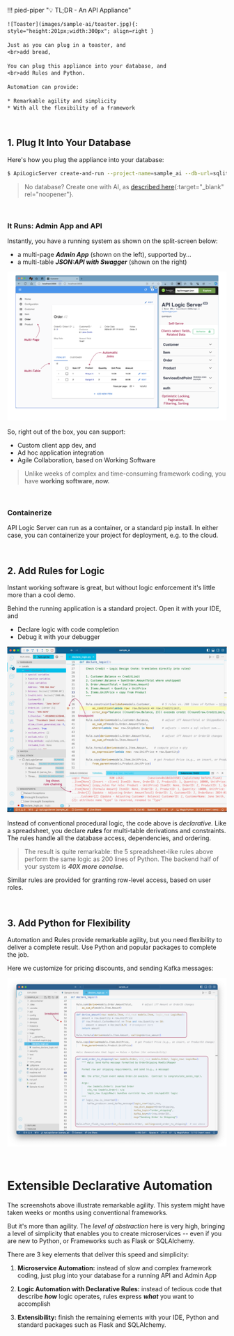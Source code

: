 !!! pied-piper ":bulb: TL;DR - An API Appliance"

    ![Toaster](images/sample-ai/toaster.jpg){: style="height:201px;width:300px"; align=right }
    
    Just as you can plug in a toaster, and 
    <br>add bread,

    You can plug this appliance into your database, and 
    <br>add Rules and Python.

    Automation can provide:

    * Remarkable agility and simplicity
    * With all the flexibility of a framework

&nbsp;

## 1. Plug It Into Your Database

Here's how you plug the appliance into your database:

```bash
$ ApiLogicServer create-and-run --project-name=sample_ai --db-url=sqlite:///sample_ai.sqlite
```

> No database?  Create one with AI, as [described here](https://dzone.com/articles/ai-and-rules-for-agile-microserves){:target="_blank" rel="noopener"}.

&nbsp;

### It Runs: Admin App and API

Instantly, you have a running system as shown on the split-screen below: 

* a multi-page ***Admin App*** (shown on the left), supported by...
* a multi-table ***JSON:API with Swagger*** (shown on the right)

![Runs](images/sample-ai/Microservice-Automation.png)

So, right out of the box, you can support:

* Custom client app dev, and 
* Ad hoc application integration
* Agile Collaboration, based on Working Software

> Unlike weeks of complex and time-consuming framework coding, you have **working software, *now.***

&nbsp;

### Containerize

API Logic Server can run as a container, or a standard pip install.  In either case, you can containerize your project for deployment, e.g. to the cloud.


&nbsp;

## 2. Add Rules for Logic

Instant working software is great, but without logic enforcement it's little more than a cool demo. 

Behind the running application is a standard project.  Open it with your IDE, and 

* Declare logic with code completion
* Debug it with your debugger

![Logic](images/sample-ai/rules.jpg)

Instead of conventional procedural logic, the code above is *declarative.*  Like a spreadsheet, you declare ***rules*** for multi-table derivations and constraints.  The rules handle all the database access, dependencies, and ordering.

> The result is quite remarkable: the 5 spreadsheet-like rules above perform the same logic as 200 lines of Python.  The backend half of your system is ***40X more concise.***

Similar rules are provided for granting row-level access, based on user roles.

&nbsp;

## 3. Add Python for Flexibility

Automation and Rules provide remarkable agility, but you need flexibility to deliver a complete result.  Use Python and popular packages to complete the job.  

Here we customize for pricing discounts, and sending Kafka messages:

![Rules Plus Python](images/sample-ai/rules-plus-python.png)

&nbsp;

# Extensible Declarative Automation

The screenshots above illustrate remarkable agility.  This system might have taken weeks or months using conventional frameworks.

But it's more than agility.  The *level of abstraction* here is very high, bringing a level of simplicity that enables you to create microservices -- even if you are new to Python, or Frameworks such as Flask or SQLAlchemy.

There are 3 key elements that deliver this speed and simplicity:

1. **Microservice Automation:** instead of slow and complex framework coding, just plug into your database for a running API and Admin App

2. **Logic Automation with Declarative Rules:** instead of tedious code that describe ***how*** logic operates, rules express ***what*** you want to accomplish

3. **Extensibility:** finish the remaining elements with your IDE, Python and standard packages such as Flask and SQLAlchemy.



